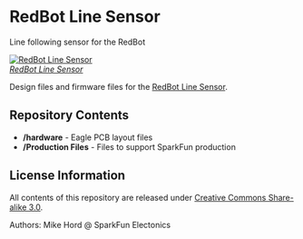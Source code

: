 RedBot Line Sensor
==================

Line following sensor for the RedBot

[![RedBot Line Sensor](https://dlnmh9ip6v2uc.cloudfront.net/images/products/1/1/7/6/9/11769-06_medium.jpg)  
*RedBot Line Sensor*](https://www.sparkfun.com/products/11769)

Design files and firmware files for the [RedBot Line Sensor](https://www.sparkfun.com/products/11769).

Repository Contents
-------------------

* **/hardware** - Eagle PCB layout files
* **/Production Files** - Files to support SparkFun production


License Information
-------------------

All contents of this repository are released under [Creative Commons Share-alike 3.0](http://creativecommons.org/licenses/by-sa/3.0/).

Authors: Mike Hord @ SparkFun Electonics
